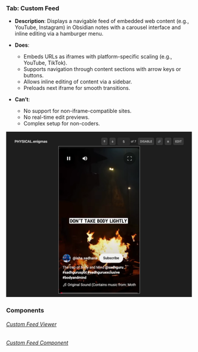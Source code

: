 

### Tab: Custom Feed

- **Description**: Displays a navigable feed of embedded web content (e.g., YouTube, Instagram) in Obsidian notes with a carousel interface and inline editing via a hamburger menu.

- **Does**:

    - Embeds URLs as iframes with platform-specific scaling (e.g., YouTube, TikTok).
    - Supports navigation through content sections with arrow keys or buttons.
    - Allows inline editing of content via a sidebar.
    - Preloads next iframe for smooth transitions.

- **Can’t**:

    - No support for non-iframe-compatible sites.
    - No real-time edit previews.
    - Complex setup for non-coders.


![custom_feed.webp](/_RESOURCES/IMAGES/custom_feed.webp)


### Components


###### [Custom Feed Viewer](D.q.customfeed.viewer.md)

###### [Custom Feed Component](D.q.customfeed.component.md)

